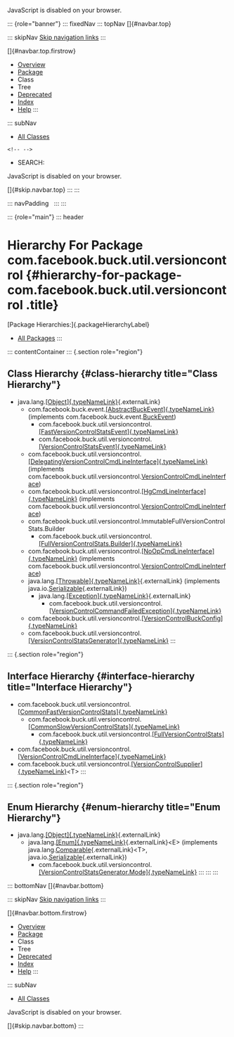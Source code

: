 <div>

JavaScript is disabled on your browser.

</div>

::: {role="banner"}
::: fixedNav
::: topNav
[]{#navbar.top}

::: skipNav
[Skip navigation links](#skip.navbar.top "Skip navigation links")
:::

[]{#navbar.top.firstrow}

-   [Overview](../../../../../index.html)
-   [Package](package-summary.html)
-   Class
-   Tree
-   [Deprecated](../../../../../deprecated-list.html)
-   [Index](../../../../../index-all.html)
-   [Help](../../../../../help-doc.html)
:::

::: subNav
-   [All Classes](../../../../../allclasses.html)

```{=html}
<!-- -->
```
-   SEARCH:

<div>

<div>

JavaScript is disabled on your browser.

</div>

</div>

[]{#skip.navbar.top}
:::
:::

::: navPadding
 
:::
:::

::: {role="main"}
::: header
# Hierarchy For Package com.facebook.buck.util.versioncontrol {#hierarchy-for-package-com.facebook.buck.util.versioncontrol .title}

[Package Hierarchies:]{.packageHierarchyLabel}

-   [All Packages](../../../../../overview-tree.html)
:::

::: contentContainer
::: {.section role="region"}
## Class Hierarchy {#class-hierarchy title="Class Hierarchy"}

-   java.lang.[[Object]{.typeNameLink}](http://docs.oracle.com/javase/7/docs/api/java/lang/Object.html?is-external=true "class or interface in java.lang"){.externalLink}
    -   com.facebook.buck.event.[[AbstractBuckEvent]{.typeNameLink}](../../event/AbstractBuckEvent.html "class in com.facebook.buck.event")
        (implements
        com.facebook.buck.event.[BuckEvent](../../event/BuckEvent.html "interface in com.facebook.buck.event"))
        -   com.facebook.buck.util.versioncontrol.[[FastVersionControlStatsEvent]{.typeNameLink}](FastVersionControlStatsEvent.html "class in com.facebook.buck.util.versioncontrol")
        -   com.facebook.buck.util.versioncontrol.[[VersionControlStatsEvent]{.typeNameLink}](VersionControlStatsEvent.html "class in com.facebook.buck.util.versioncontrol")
    -   com.facebook.buck.util.versioncontrol.[[DelegatingVersionControlCmdLineInterface]{.typeNameLink}](DelegatingVersionControlCmdLineInterface.html "class in com.facebook.buck.util.versioncontrol")
        (implements
        com.facebook.buck.util.versioncontrol.[VersionControlCmdLineInterface](VersionControlCmdLineInterface.html "interface in com.facebook.buck.util.versioncontrol"))
    -   com.facebook.buck.util.versioncontrol.[[HgCmdLineInterface]{.typeNameLink}](HgCmdLineInterface.html "class in com.facebook.buck.util.versioncontrol")
        (implements
        com.facebook.buck.util.versioncontrol.[VersionControlCmdLineInterface](VersionControlCmdLineInterface.html "interface in com.facebook.buck.util.versioncontrol"))
    -   com.facebook.buck.util.versioncontrol.ImmutableFullVersionControlStats.Builder
        -   com.facebook.buck.util.versioncontrol.[[FullVersionControlStats.Builder]{.typeNameLink}](FullVersionControlStats.Builder.html "class in com.facebook.buck.util.versioncontrol")
    -   com.facebook.buck.util.versioncontrol.[[NoOpCmdLineInterface]{.typeNameLink}](NoOpCmdLineInterface.html "class in com.facebook.buck.util.versioncontrol")
        (implements
        com.facebook.buck.util.versioncontrol.[VersionControlCmdLineInterface](VersionControlCmdLineInterface.html "interface in com.facebook.buck.util.versioncontrol"))
    -   java.lang.[[Throwable]{.typeNameLink}](http://docs.oracle.com/javase/7/docs/api/java/lang/Throwable.html?is-external=true "class or interface in java.lang"){.externalLink}
        (implements
        java.io.[Serializable](http://docs.oracle.com/javase/7/docs/api/java/io/Serializable.html?is-external=true "class or interface in java.io"){.externalLink})
        -   java.lang.[[Exception]{.typeNameLink}](http://docs.oracle.com/javase/7/docs/api/java/lang/Exception.html?is-external=true "class or interface in java.lang"){.externalLink}
            -   com.facebook.buck.util.versioncontrol.[[VersionControlCommandFailedException]{.typeNameLink}](VersionControlCommandFailedException.html "class in com.facebook.buck.util.versioncontrol")
    -   com.facebook.buck.util.versioncontrol.[[VersionControlBuckConfig]{.typeNameLink}](VersionControlBuckConfig.html "class in com.facebook.buck.util.versioncontrol")
    -   com.facebook.buck.util.versioncontrol.[[VersionControlStatsGenerator]{.typeNameLink}](VersionControlStatsGenerator.html "class in com.facebook.buck.util.versioncontrol")
:::

::: {.section role="region"}
## Interface Hierarchy {#interface-hierarchy title="Interface Hierarchy"}

-   com.facebook.buck.util.versioncontrol.[[CommonFastVersionControlStats]{.typeNameLink}](CommonFastVersionControlStats.html "interface in com.facebook.buck.util.versioncontrol")
    -   com.facebook.buck.util.versioncontrol.[[CommonSlowVersionControlStats]{.typeNameLink}](CommonSlowVersionControlStats.html "interface in com.facebook.buck.util.versioncontrol")
        -   com.facebook.buck.util.versioncontrol.[[FullVersionControlStats]{.typeNameLink}](FullVersionControlStats.html "interface in com.facebook.buck.util.versioncontrol")
-   com.facebook.buck.util.versioncontrol.[[VersionControlCmdLineInterface]{.typeNameLink}](VersionControlCmdLineInterface.html "interface in com.facebook.buck.util.versioncontrol")
-   com.facebook.buck.util.versioncontrol.[[VersionControlSupplier]{.typeNameLink}](VersionControlSupplier.html "interface in com.facebook.buck.util.versioncontrol")\<T\>
:::

::: {.section role="region"}
## Enum Hierarchy {#enum-hierarchy title="Enum Hierarchy"}

-   java.lang.[[Object]{.typeNameLink}](http://docs.oracle.com/javase/7/docs/api/java/lang/Object.html?is-external=true "class or interface in java.lang"){.externalLink}
    -   java.lang.[[Enum]{.typeNameLink}](http://docs.oracle.com/javase/7/docs/api/java/lang/Enum.html?is-external=true "class or interface in java.lang"){.externalLink}\<E\>
        (implements
        java.lang.[Comparable](http://docs.oracle.com/javase/7/docs/api/java/lang/Comparable.html?is-external=true "class or interface in java.lang"){.externalLink}\<T\>,
        java.io.[Serializable](http://docs.oracle.com/javase/7/docs/api/java/io/Serializable.html?is-external=true "class or interface in java.io"){.externalLink})
        -   com.facebook.buck.util.versioncontrol.[[VersionControlStatsGenerator.Mode]{.typeNameLink}](VersionControlStatsGenerator.Mode.html "enum in com.facebook.buck.util.versioncontrol")
:::
:::
:::

::: bottomNav
[]{#navbar.bottom}

::: skipNav
[Skip navigation links](#skip.navbar.bottom "Skip navigation links")
:::

[]{#navbar.bottom.firstrow}

-   [Overview](../../../../../index.html)
-   [Package](package-summary.html)
-   Class
-   Tree
-   [Deprecated](../../../../../deprecated-list.html)
-   [Index](../../../../../index-all.html)
-   [Help](../../../../../help-doc.html)
:::

::: subNav
-   [All Classes](../../../../../allclasses.html)

<div>

<div>

JavaScript is disabled on your browser.

</div>

</div>

[]{#skip.navbar.bottom}
:::
